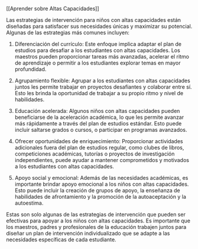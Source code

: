[[Aprender sobre Altas Capacidades]]

Las estrategias de intervención para niños con altas capacidades están diseñadas para satisfacer sus necesidades únicas y maximizar su potencial. Algunas de las estrategias más comunes incluyen:

1. Diferenciación del currículo: Este enfoque implica adaptar el plan de estudios para desafiar a los estudiantes con altas capacidades. Los maestros pueden proporcionar tareas más avanzadas, acelerar el ritmo de aprendizaje o permitir a los estudiantes explorar temas en mayor profundidad.

2. Agrupamiento flexible: Agrupar a los estudiantes con altas capacidades juntos les permite trabajar en proyectos desafiantes y colaborar entre sí. Esto les brinda la oportunidad de trabajar a su propio ritmo y nivel de habilidades.

3. Educación acelerada: Algunos niños con altas capacidades pueden beneficiarse de la aceleración académica, lo que les permite avanzar más rápidamente a través del plan de estudios estándar. Esto puede incluir saltarse grados o cursos, o participar en programas avanzados.

4. Ofrecer oportunidades de enriquecimiento: Proporcionar actividades adicionales fuera del plan de estudios regular, como clubes de libros, competiciones académicas, tutorías o proyectos de investigación independientes, puede ayudar a mantener comprometidos y motivados a los estudiantes con altas capacidades.

5. Apoyo social y emocional: Además de las necesidades académicas, es importante brindar apoyo emocional a los niños con altas capacidades. Esto puede incluir la creación de grupos de apoyo, la enseñanza de habilidades de afrontamiento y la promoción de la autoaceptación y la autoestima.

Estas son solo algunas de las estrategias de intervención que pueden ser efectivas para apoyar a los niños con altas capacidades. Es importante que los maestros, padres y profesionales de la educación trabajen juntos para diseñar un plan de intervención individualizado que se adapte a las necesidades específicas de cada estudiante.

